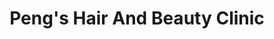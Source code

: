 ---
title: "Peng's Hair And Beauty Clinic"
url: /karachi/pengs-hair-and-beauty-clinic/
shop: Kosmetik
---